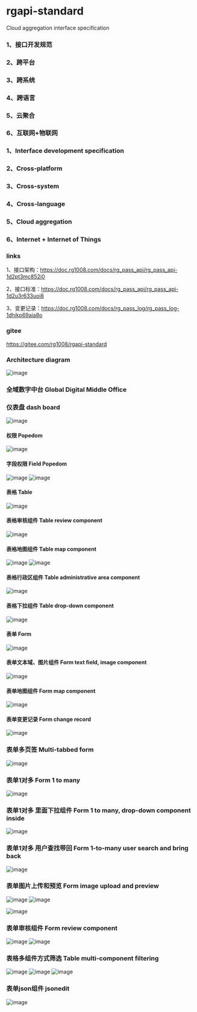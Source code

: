 # rgapi-standard
Cloud aggregation interface specification
### 1、接口开发规范
### 2、跨平台
### 3、跨系统
### 4、跨语言
### 5、云聚合
### 6、互联网+物联网

### 1、Interface development specification
### 2、Cross-platform
### 3、Cross-system
### 4、Cross-language
### 5、Cloud aggregation
### 6、Internet + Internet of Things

### links
1、接口架构：https://doc.rg1008.com/docs/rg_pass_api/rg_pass_api-1d2pt3mc852i0

2、接口标准：https://doc.rg1008.com/docs/rg_pass_api/rg_pass_api-1d2u3r633uoi8

3、变更记录：https://doc.rg1008.com/docs/rg_pass_log/rg_pass_log-1dhikp69aia8o

###  gitee
https://gitee.com/rg1008/rgapi-standard


### Architecture diagram
![image](https://user-images.githubusercontent.com/36293698/145318488-512e18a2-f512-46d2-b851-214e31ed6d35.png)

### 全域数字中台 Global Digital Middle Office
### 仪表盘 dash board
![image](https://user-images.githubusercontent.com/36293698/148018549-5f94cac3-3178-43e1-8d0e-f79e2aa1dcbe.png)
#### 权限 Popedom
![image](https://user-images.githubusercontent.com/36293698/146658450-6c82314c-4d27-4bcd-9496-60361af07f39.png)
#### 字段权限 Field Popedom
![image](https://user-images.githubusercontent.com/36293698/146658467-20c6faf6-b1c0-4de0-81dd-3fd49b6be758.png)
![image](https://user-images.githubusercontent.com/36293698/146658479-335a085b-01b9-4861-9b96-db7be7166716.png)

#### 表格 Table
![image](https://user-images.githubusercontent.com/36293698/146658441-be33fc76-0b32-4957-bcd8-75f82d000cff.png)
#### 表格审核组件 Table review component
![image](https://user-images.githubusercontent.com/36293698/146658488-3d2685f1-1784-4f85-bb90-ba754d4c8ad0.png)
#### 表格地图组件 Table map component
![image](https://user-images.githubusercontent.com/36293698/146658510-ee629569-9aa5-476c-a3e5-48043d61baa6.png)
![image](https://user-images.githubusercontent.com/36293698/146658515-f1fdb85c-5017-4c05-8b9e-9cbe931d6a3e.png)
#### 表格行政区组件 Table administrative area component
![image](https://user-images.githubusercontent.com/36293698/146658524-135b94d5-57f4-46ff-8347-73b48c408ad0.png)
#### 表格下拉组件 Table drop-down component
![image](https://user-images.githubusercontent.com/36293698/146658544-20b1edbd-dc50-47cd-b882-1526ff59d6e7.png)
#### 表单 Form
![image](https://user-images.githubusercontent.com/36293698/146658561-fee095f8-9365-464c-9972-4d578980c3f5.png)

#### 表单文本域、图片组件 Form text field, image component
![image](https://user-images.githubusercontent.com/36293698/146658570-a25e3df3-86f3-435d-9da3-38dea55ec6b0.png)

#### 表单地图组件 Form map component
![image](https://user-images.githubusercontent.com/36293698/146658598-e23381c2-bc84-403a-ab35-344af248f8db.png)

#### 表单变更记录 Form change record
![image](https://user-images.githubusercontent.com/36293698/146658605-1e45c656-da9b-48ad-a0bd-8ea67d673774.png)

### 表单多页签 Multi-tabbed form
![image](https://user-images.githubusercontent.com/36293698/147865095-da961233-f77f-43fc-a62c-3e4d37863540.png)

### 表单1对多 Form 1 to many
![image](https://user-images.githubusercontent.com/36293698/147865117-3d5ea9d0-4002-408f-8d9a-2c909729bf78.png)

### 表单1对多 里面下拉组件 Form 1 to many, drop-down component inside
![image](https://user-images.githubusercontent.com/36293698/147865130-e18a3028-a23a-46a3-8cff-c618bd11a7da.png)

### 表单1对多 用户查找带回 Form 1-to-many user search and bring back
![image](https://user-images.githubusercontent.com/36293698/147865146-b3a68bea-29a2-4e19-9763-326264d740ea.png)


### 表单图片上传和预览 Form image upload and preview
![image](https://user-images.githubusercontent.com/36293698/148875758-0bb079c9-3349-496f-92e0-a824f44c6fbc.png)
![image](https://user-images.githubusercontent.com/36293698/148875801-34a009e6-eb61-4119-8ff9-8abd4de23cb6.png)

![image](https://user-images.githubusercontent.com/36293698/148875512-f50c96fb-6857-4242-bb66-3e9bc911b934.png)


### 表单审核组件 Form review component
![image](https://user-images.githubusercontent.com/36293698/147865171-58d513cf-7fc5-4dca-af5b-92a89ba3c870.png)
![image](https://user-images.githubusercontent.com/36293698/148017522-10bde83f-7510-4c98-a9c2-908ba2bc3d34.png)

### 表格多组件方式筛选 Table multi-component filtering
![image](https://user-images.githubusercontent.com/36293698/148647268-04130f0e-27e9-468d-8817-137adaf3a101.png)
![image](https://user-images.githubusercontent.com/36293698/148647546-68fa386d-af7f-4a66-8153-dd962e98ed73.png)
![image](https://user-images.githubusercontent.com/36293698/148647576-b448a5d7-94df-4697-b8b6-bfaa8c7e798d.png)

### 表单json组件 jsonedit
![image](https://user-images.githubusercontent.com/36293698/149743334-ae9d1c11-993c-4e9b-9acb-dbf8595fa6a8.png)





